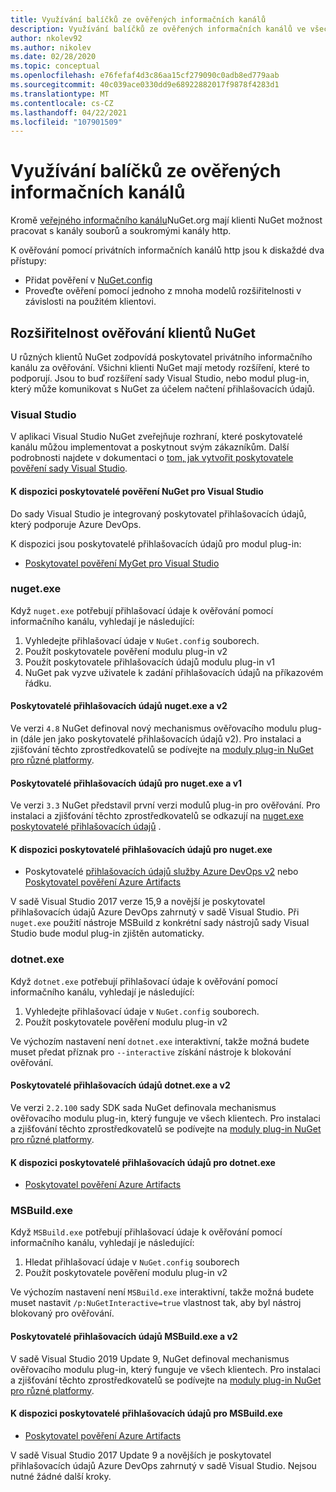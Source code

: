 ```yaml
---
title: Využívání balíčků ze ověřených informačních kanálů
description: Využívání balíčků ze ověřených informačních kanálů ve všech scénářích klientů NuGet
author: nkolev92
ms.author: nikolev
ms.date: 02/28/2020
ms.topic: conceptual
ms.openlocfilehash: e76fefaf4d3c86aa15cf279090c0adb8ed779aab
ms.sourcegitcommit: 40c039ace0330dd9e68922882017f9878f4283d1
ms.translationtype: MT
ms.contentlocale: cs-CZ
ms.lasthandoff: 04/22/2021
ms.locfileid: "107901509"
---
```

# <a name="consuming-packages-from-authenticated-feeds"></a>Využívání balíčků ze ověřených informačních kanálů

Kromě [veřejného informačního kanálu](https://api.nuget.org/v3/index.json)NuGet.org mají klienti NuGet možnost pracovat s kanály souborů a soukromými kanály http.


K ověřování pomocí privátních informačních kanálů http jsou k diskaždé dva přístupy:

* Přidat pověření v [NuGet.config](../reference/nuget-config-file.md#packagesourcecredentials)
* Proveďte ověření pomocí jednoho z mnoha modelů rozšiřitelnosti v závislosti na použitém klientovi.

## <a name="nuget-clients-authentication-extensibility"></a>Rozšiřitelnost ověřování klientů NuGet

U různých klientů NuGet zodpovídá poskytovatel privátního informačního kanálu za ověřování.
Všichni klienti NuGet mají metody rozšíření, které to podporují. Jsou to buď rozšíření sady Visual Studio, nebo modul plug-in, který může komunikovat s NuGet za účelem načtení přihlašovacích údajů.

### <a name="visual-studio"></a>Visual Studio

V aplikaci Visual Studio NuGet zveřejňuje rozhraní, které poskytovatelé kanálu můžou implementovat a poskytnout svým zákazníkům. Další podrobnosti najdete v dokumentaci o [tom, jak vytvořit poskytovatele pověření sady Visual Studio](../reference/extensibility/NuGet-Credential-Providers-for-Visual-Studio.md).

#### <a name="available-nuget-credential-providers-for-visual-studio"></a>K dispozici poskytovatelé pověření NuGet pro Visual Studio

Do sady Visual Studio je integrovaný poskytovatel přihlašovacích údajů, který podporuje Azure DevOps.


K dispozici jsou poskytovatelé přihlašovacích údajů pro modul plug-in:

* [Poskytovatel pověření MyGet pro Visual Studio](http://docs.myget.org/docs/reference/credential-provider-for-visual-studio)

### <a name="nugetexe"></a>nuget.exe

Když `nuget.exe` potřebují přihlašovací údaje k ověřování pomocí informačního kanálu, vyhledají je následující:

1. Vyhledejte přihlašovací údaje v `NuGet.config` souborech.
1. Použít poskytovatele pověření modulu plug-in v2
1. Použít poskytovatele přihlašovacích údajů modulu plug-in v1
1. NuGet pak vyzve uživatele k zadání přihlašovacích údajů na příkazovém řádku.

#### <a name="nugetexe-and-v2-credential-providers"></a>Poskytovatelé přihlašovacích údajů nuget.exe a v2

Ve verzi `4.8` NuGet definoval nový mechanismus ověřovacího modulu plug-in (dále jen jako poskytovatelé přihlašovacích údajů v2).
Pro instalaci a zjišťování těchto zprostředkovatelů se podívejte na [moduly plug-in NuGet pro různé platformy](../reference/extensibility/NuGet-Cross-Platform-Plugins.md#plugin-installation-and-discovery).

#### <a name="nugetexe-and-v1-credential-providers"></a>Poskytovatelé přihlašovacích údajů pro nuget.exe a v1

Ve verzi `3.3` NuGet představil první verzi modulů plug-in pro ověřování.
Pro instalaci a zjišťování těchto zprostředkovatelů se odkazují na [nuget.exe poskytovatelé přihlašovacích údajů](../reference/extensibility/nuget-exe-Credential-Providers.md#nugetexe-credential-provider-discovery) .

#### <a name="available-credential-providers-for-nugetexe"></a>K dispozici poskytovatelé přihlašovacích údajů pro nuget.exe

* Poskytovatelé [přihlašovacích údajů služby Azure DevOps v2](/azure/devops/artifacts/nuget/nuget-exe#add-a-feed-to-nuget-482-or-later) nebo [Poskytovatel pověření Azure Artifacts](https://github.com/microsoft/artifacts-credprovider)

V sadě Visual Studio 2017 verze 15,9 a novější je poskytovatel přihlašovacích údajů Azure DevOps zahrnutý v sadě Visual Studio.
Při `nuget.exe` použití nástroje MSBuild z konkrétní sady nástrojů sady Visual Studio bude modul plug-in zjištěn automaticky.

### <a name="dotnetexe"></a>dotnet.exe

Když `dotnet.exe` potřebují přihlašovací údaje k ověřování pomocí informačního kanálu, vyhledají je následující:

1. Vyhledejte přihlašovací údaje v `NuGet.config` souborech.
1. Použít poskytovatele pověření modulu plug-in v2

Ve výchozím nastavení není `dotnet.exe` interaktivní, takže možná budete muset předat příznak pro `--interactive` získání nástroje k blokování ověřování.

#### <a name="dotnetexe-and-v2-credential-providers"></a>Poskytovatelé přihlašovacích údajů dotnet.exe a v2

Ve verzi `2.2.100` sady SDK sada NuGet definovala mechanismus ověřovacího modulu plug-in, který funguje ve všech klientech.
Pro instalaci a zjišťování těchto zprostředkovatelů se podívejte na [moduly plug-in NuGet pro různé platformy](../reference/extensibility/NuGet-Cross-Platform-Plugins.md#plugin-installation-and-discovery).

#### <a name="available-credential-providers-for-dotnetexe"></a>K dispozici poskytovatelé přihlašovacích údajů pro dotnet.exe

* [Poskytovatel pověření Azure Artifacts](https://github.com/microsoft/artifacts-credprovider)

### <a name="msbuildexe"></a>MSBuild.exe

Když `MSBuild.exe` potřebují přihlašovací údaje k ověřování pomocí informačního kanálu, vyhledají je následující:

1. Hledat přihlašovací údaje v `NuGet.config` souborech
1. Použít poskytovatele pověření modulu plug-in v2

Ve výchozím nastavení není `MSBuild.exe` interaktivní, takže možná budete muset nastavit `/p:NuGetInteractive=true` vlastnost tak, aby byl nástroj blokovaný pro ověřování.

#### <a name="msbuildexe-and-v2-credential-providers"></a>Poskytovatelé přihlašovacích údajů MSBuild.exe a v2

V sadě Visual Studio 2019 Update 9, NuGet definoval mechanismus ověřovacího modulu plug-in, který funguje ve všech klientech.
Pro instalaci a zjišťování těchto zprostředkovatelů se podívejte na [moduly plug-in NuGet pro různé platformy](../reference/extensibility/NuGet-Cross-Platform-Plugins.md#plugin-installation-and-discovery).

#### <a name="available-credential-providers-for-msbuildexe"></a>K dispozici poskytovatelé přihlašovacích údajů pro MSBuild.exe

* [Poskytovatel pověření Azure Artifacts](https://github.com/microsoft/artifacts-credprovider)

V sadě Visual Studio 2017 Update 9 a novějších je poskytovatel přihlašovacích údajů Azure DevOps zahrnutý v sadě Visual Studio. Nejsou nutné žádné další kroky.
